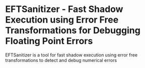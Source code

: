 # EFTSanitizer - Fast Shadow Execution using Error Free Transformations for Debugging Floating Point Errors 
EFTSanitizer is a tool for fast shadow execution using error free transformations to detect and debug numerical errors 
